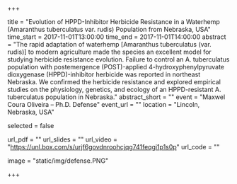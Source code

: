 +++

title = "Evolution of HPPD-Inhibitor Herbicide Resistance in a Waterhemp (Amaranthus tuberculatus var. rudis) Population from Nebraska, USA"
time_start = 2017-11-01T13:00:00
time_end = 2017-11-01T14:00:00
abstract = "The rapid adaptation of waterhemp [Amaranthus tuberculatus (var. rudis)] to modern agriculture made the species an excellent model for studying herbicide resistance evolution. Failure to control an A. tuberculatus population with postemergence (POST)-applied 4-hydroxyphenylpyruvate dioxygenase (HPPD)-inhibitor herbicide was reported in northeast Nebraska. We confirmed the herbicide resistance and explored empirical studies on the physiology, genetics, and ecology of an HPPD-resistant A. tuberculatus population in Nebraska."
abstract_short = ""
event = "Maxwel Coura Oliveira – Ph.D. Defense"
event_url = ""
location = "Lincoln, Nebraska, USA"


selected = false


url_pdf = ""
url_slides = ""
url_video = "https://unl.box.com/s/urjf6govdnroohcjqg741feqgi1p1s0p"
url_code = ""


image = "static/img/defense.PNG"


+++
